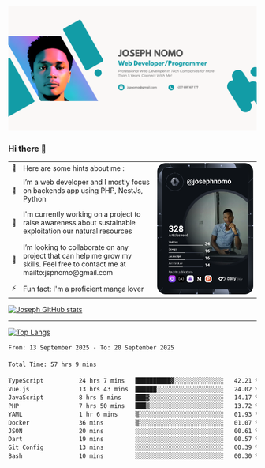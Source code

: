 ![Banner of my profile!](/Joseph_NOMO_NEW.png "Banner")

### Hi there 👋

<!--- | --  | 👋  | Here are some hints about me :                                                                                                 | <td rowspan=6><img src="/devcard.svg" width="400" alt="Joseph NOMO's Dev Card"/></td> |
| --- | --- | ------------------------------------------------------------------------------------------------------------------------------ | ------------------------------------------------------------------------------------- |
| --  | 🔭  | I’m a web developer and I mostly focus on backends app using PHP, NestJs, Python                                               |
| --  | 🦁  | I'm currently working on a project to raise awareness about sustainable exploitation our natural resources                     |
| --  | 👯  | I’m looking to collaborate on any project that can help me grow my skills. Feel free to contact me at mailto:jspnomo@gmail.com |
| --  | ⚡  | Fun fact: I'm a proficient manga lover                                                                                         |
--->

<table>
    <tr>
        <td width="1%">👋</td>
        <td width="55%">Here are some hints about me :</td>
        <td rowspan=6 width="44%"><img src="/devcard.svg" width="400" alt="Joseph NOMO's Dev Card"/></td>
    </tr>
    <tr>
        <td>🔭</td>
        <td>I’m a web developer and I mostly focus on backends app using PHP, NestJs, Python</td>
    </tr>
    <tr>
        <td>🦁</td>
        <td>I'm currently working on a project to raise awareness about sustainable exploitation our natural resources</td>
    </tr>
    <tr>
        <td>👯</td>
        <td>I’m looking to collaborate on any project that can help me grow my skills. Feel free to contact me at mailto:jspnomo@gmail.com</td>
    </tr>
    <tr>
        <td>⚡</td>
        <td>Fun fact: I'm a proficient manga lover</td>
    </tr>

</table>

[![Joseph GitHub stats](https://github-readme-stats-seven-sigma-53.vercel.app/api?username=Jspascal)](https://github.com/Jspascal/github-readme-stats)

---

[![Top Langs](https://github-readme-stats-seven-sigma-53.vercel.app/api/top-langs/?username=Jspascal&layout=compact)](https://github.com/Jspascal/github-readme-stats)

<!--START_SECTION:waka-->

```txt
From: 13 September 2025 - To: 20 September 2025

Total Time: 57 hrs 9 mins

TypeScript          24 hrs 7 mins   ██████████▓░░░░░░░░░░░░░░   42.21 %
Vue.js              13 hrs 43 mins  ██████░░░░░░░░░░░░░░░░░░░   24.02 %
JavaScript          8 hrs 5 mins    ███▓░░░░░░░░░░░░░░░░░░░░░   14.17 %
PHP                 7 hrs 50 mins   ███▒░░░░░░░░░░░░░░░░░░░░░   13.72 %
YAML                1 hr 6 mins     ▒░░░░░░░░░░░░░░░░░░░░░░░░   01.93 %
Docker              36 mins         ▒░░░░░░░░░░░░░░░░░░░░░░░░   01.07 %
JSON                20 mins         ░░░░░░░░░░░░░░░░░░░░░░░░░   00.61 %
Dart                19 mins         ░░░░░░░░░░░░░░░░░░░░░░░░░   00.57 %
Git Config          13 mins         ░░░░░░░░░░░░░░░░░░░░░░░░░   00.39 %
Bash                10 mins         ░░░░░░░░░░░░░░░░░░░░░░░░░   00.30 %
```

<!--END_SECTION:waka-->
